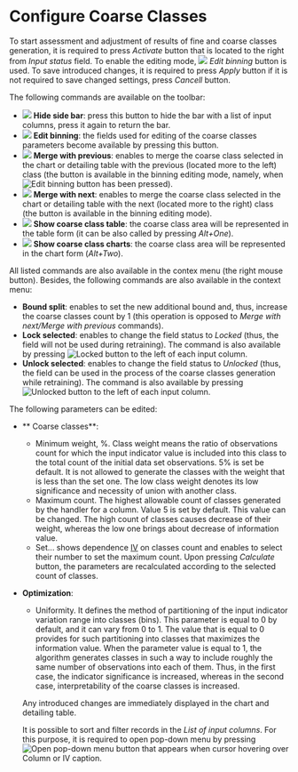 # Configure Coarse Classes

To start assessment and adjustment of results of fine and coarse classes generation, it is required to press *Activate* button that is located to the right from *Input status* field. To enable the editing mode, ![](../../../images/icons/toolbar-controls_18x18/toolbar-controls_18x18_manual-editing_default.svg) *Edit binning* button is used. To save introduced changes, it is required to press *Apply* button if it is not required to save changed settings, press *Cancell* button.

The following commands are available on the toolbar:

* ![](../../../images/icons/toolbar-controls_18x18/toolbar-controls_18x18_toggle-left-panel_default.svg) **Hide side bar**: press this button to hide the bar with a list of input columns, press it again to return the bar.
* ![](../../../images/icons/toolbar-controls_18x18/toolbar-controls_18x18_manual-editing_default.svg) **Edit binning**: the fields used for editing of the coarse classes parameters become available by pressing this button.
* ![](../../../images/icons/toolbar-controls_18x18/toolbar-controls_18x18_merge-left_default.svg) **Merge with previous**: enables to merge the coarse class selected in the chart or detailing table with the previous (located more to the left) class (the button is available in the binning editing mode, namely, when ![Edit binning](../../../images/icons/toolbar-controls_18x18/toolbar-controls_18x18_manual-editing_default.svg) button has been pressed).
* ![](../../../images/icons/toolbar-controls_18x18/toolbar-controls_18x18_merge-right_default.svg) **Merge with next**: enables to merge the coarse class selected in the chart or detailing table with the next (located more to the right) class (the button is available in the binning editing mode).
* ![](../../../images/icons/toolbar-controls_18x18/toolbar-controls_18x18_table-view_default.svg) **Show coarse class table**: the coarse class area will be represented in the table form (it can be also called by pressing *Alt+One*).
* ![](../../../images/icons/toolbar-controls_18x18/toolbar-controls_18x18_chart_default.svg) **Show coarse class charts**: the coarse class area will be represented in the chart form (*Alt+Two*).

All listed commands are also available in the contex menu (the right mouse button). Besides, the following commands are also available in the context menu:
* **Bound split**: enables to set the new additional bound and, thus, increase the coarse classes count by 1 (this operation is opposed to *Merge with next/Merge with previous* commands).
* **Lock selected**: enables to change the field status to *Locked* (thus, the field will not be used during retraining). The command is also available by pressing ![Locked](../../../images/icons/toolbar-controls_18x18/toolbar-controls_18x18_locked_default.svg) button to the left of each input column.
* **Unlock selected**: enables to change the field status to *Unlocked* (thus, the field can be used in the process of the coarse classes generation while retraining). The command is also available by pressing ![Unlocked](../../../images/icons/toolbar-controls_18x18/toolbar-controls_18x18_unlocked_default.svg) button to the left of each input column.

The following parameters can be edited:

* ** Coarse сlasses**:
   * Minimum weight, %. Class weight means the ratio of observations count for which the input indicator value is included into this class to the total count of the initial data set observations. 5% is set be default. It is not allowed to generate the classes with the weight that is less than the set one. The low class weight denotes its low significance and necessity of union with another class.
   * Maximum count. The highest allowable count of classes generated by the handler for a column. Value 5 is set by default. This value can be changed. The high count of classes causes decrease of their weight, whereas the low one brings about decrease of information value.
   * Set... shows dependence [IV](https://wiki.loginom.ru/articles/coefficient-iv.html) on classes count and enables to select their number to set the maximum count. Upon pressing *Calculate* button, the parameters are recalculated according to the selected count of classes.

* **Optimization**:
   * Uniformity. It defines the method of partitioning of the input indicator variation range into classes (bins). This parameter is equal to 0 by default, and it can vary from 0 to 1. The value that is equal to 0 provides for such partitioning into classes that maximizes the information value. When the parameter value is equal to 1, the algorithm generates classes in such a way to include roughly the same number of observations into each of them. Thus, in the first case, the indicator significance is increased, whereas in the second case, interpretability of the coarse classes is increased.


   Any introduced changes are immediately displayed in the chart and detailing table.

   It is possible to sort and filter records in the *List of input columns*. For this purpose, it is required to open pop-down menu by pressing ![Open pop-down menu](../../../images/icons/toolbar-controls_18x18/toolbar-controls_18x18_down_default.svg) button that appears when cursor hovering over Column or IV caption.
